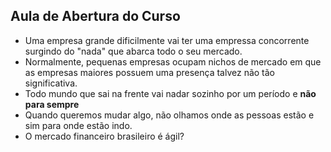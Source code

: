 ## Aula de Abertura do Curso

* Uma empresa grande dificilmente vai ter uma empressa concorrente surgindo do "nada" que abarca todo o seu mercado.
* Normalmente, pequenas empresas ocupam nichos de mercado em que as empresas maiores possuem uma presença talvez não tão significativa.
* Todo mundo que sai na frente vai nadar sozinho por um período e **não para sempre**
* Quando queremos mudar algo, não olhamos onde as pessoas estão e sim para onde estão indo. 
* O mercado financeiro brasileiro é ágil?

